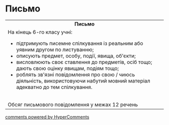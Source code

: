 <div id="hypercomments_widget" class="js-hypercomments-widget invisible"></div>

# Письмо

<table>
  <tr>
    <td align="center"><b>Письмо</b></td>
  </tr>
<td style="vertical-align:top !important;">
На кінець 6-го класу учні:
<ul>
<li>підтримують писемне спілкування із реальним або уявним другом по листуванню;</li>
<li>описують предмет, особу, події, явища, об'єкти;</li>
<li>висловлюють своє ставлення до предметів, осіб тощо; дають свою оцінку явищам, подіям тощо;</li>
<li>роблять зв'язні повідомлення про свою / чиюсь діяльність, використовуючи набутий мовний матеріал адекватно до тем спілкування.</li>
</ul>
<br>
Обсяг письмового повідомлення у межах 12 речень
</td>
</table>

<div class="js-hypercomments-container">
    <a href="http://hypercomments.com" class="hc-link" title="comments widget">comments powered by HyperComments</a>
</div>